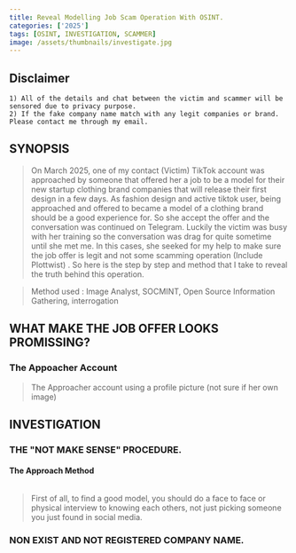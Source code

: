 ```yaml
---
title: Reveal Modelling Job Scam Operation With OSINT.
categories: ['2025']
tags: [OSINT, INVESTIGATION, SCAMMER]
image: /assets/thumbnails/investigate.jpg
---
```


## Disclaimer 

```
1) All of the details and chat between the victim and scammer will be sensored due to privacy purpose.
2) If the fake company name match with any legit companies or brand. Please contact me through my email.  
```

## SYNOPSIS

> On March 2025, one of my contact (Victim) TikTok account was approached by someone that offered her a job to be a model for their new startup clothing brand companies that will release their first design in a few days. As fashion design and active tiktok user, being approached and offered to became a model of a clothing brand should be a good experience for. So she accept the offer and the conversation was continued on Telegram. Luckily the victim was busy with her training so the conversation was drag for quite sometime until she met me. In this cases, she seeked for my help to make sure the job offer is legit and not some scamming operation (Include Plottwist) . So here is the step by step and method that I take to reveal the truth behind this operation. 

> Method used : Image Analyst, SOCMINT, Open Source Information Gathering, interrogation

## WHAT MAKE THE JOB OFFER LOOKS PROMISSING?

### The Appoacher Account 

> The Approacher account using a profile picture (not sure if her own image)

## INVESTIGATION 

### THE "NOT MAKE SENSE" PROCEDURE.

#### The Approach Method 

```

```

> First of all, to find a good model, you should do a face to face or physical interview to knowing each others, not just picking someone you just found in social media.

### NON EXIST AND NOT REGISTERED COMPANY NAME. 

